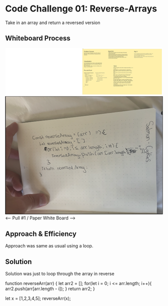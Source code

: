 # Code Challenge 01: Reverse-Arrays
<!-- Description of the challenge -->
Take in an array and return a reversed version

## Whiteboard Process
<!-- Embedded whiteboard image -->
![WhiteBoard](./reverseArray.jpeg) <!-- Replace with actual link -->
![reverseArrayImg](https://github.com/reedoooo/data-structures-and-algorithms/blob/99ef7d22c681ef16930f981f000529e82965aa72/javascript/reverseArray/reverseArrayImg.png) <-- Pull #1 / Paper White Board -->

## Approach & Efficiency
<!-- What approach did you take? Why? What is the Big O space/time for this approach? -->
Approach was same as usual using a loop.

## Solution
<!-- Show how to run your code, and examples of it in action -->

Solution was just to loop through the array in reverse

function reverseArr(arr) {
  let arr2 = [];
  for(let i = 0; i <= arr.length; i++){
    arr2.push(arr[arr.length - i]);
  }
  return arr2;
}

let x = [1,2,3,4,5];
reverseArr(x);
